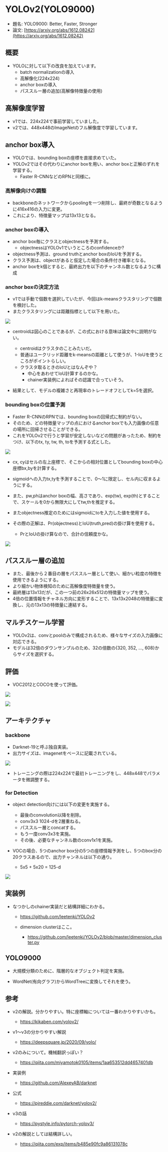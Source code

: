 # YOLOv2(YOLO9000)

- 題名: YOLO9000: Better, Faster, Stronger
- 論文: [https://arxiv.org/abs/1612.08242](https://arxiv.org/abs/1612.08242)

## 概要

- YOLOに対して以下の改良を加えています。
  - batch normalizationの導入
  - 高解像化(224x224)
  - anchor boxの導入
  - パススルー層の追加(高解像特徴量の使用)

## 高解像度学習

- v1では、224x224で事前学習していました。
- v2では、448x448のImageNetのフル解像度で学習しています。

## anchor box導入

- YOLOでは、bounding boxの座標を直接求めていた。
- YOLOv2ではその代わりにanchor boxを用い、anchor boxと正解のずれを学習する。
  - Faster R-CNNなどのRPNと同様に。

### 高解像向けの調整

- backboneのネットワークからpoolingを一つ削除し、最終が奇数となるように416x416の入力に変更。
- これにより、特徴量マップは13x13となる。

### anchor boxの導入

- anchor box毎にクラスとobjectnessを予測する。
  - objectnessはYOLOv1でいうところのconfidenceか?
- objectness予測は、ground truthとanchor boxのIoUを予測する。
- クラス予測は、objectがあると仮定した場合の条件付き確率となる。
- anchor boxをk個とすると、最終出力を以下のチャンネル数となるように構成

### anchor boxの決定方法

- v1では手動で個数を選択していたが、今回はk-meansクラスタリングで個数を検討した。
- またクラスタリングには距離指標として以下を用いた。

![](./img/yolo_v2_k_means_distance.png)

- centroidは図心のことであるが、この式における意味は論文中に説明がない。
  - centroidはクラスタのことみたいだ。
  - 普通はユークリッド距離をk-meansの距離として使うが、1-IoUを使うところがポイントらしい。
  - クラスタ取るときのIoUとはなんぞや？
    - 中心をあわせてIoU計算するのかな。
    - chainer実装例によればその認識で合っていそう。

- 結果として、モデルの複雑さと再現率のトレードオフとしてk=5を選択。
  
### bounding boxの位置予測

- Faster R-CNNのRPNでは、bounding boxの回帰式に制約がない。
- そのため、どの特徴量マップの点におけるanchor boxでも入力画像の任意の場所に回帰させることができる。
- これをYOLOv2で行うと学習が安定しないなどの問題があったため、制約をつけ、以下のtx, ty, tw, th, toを予測する式とした。

![](./img/yolo_v2_bounding_box_regression.png)

- cx, cyはセルの左上座標で、そこからの相対位置としてbounding boxの中心座標bx,byを計算する。
- sigmoidへの入力tx,tyを予測することで、0～1に限定し、セル内に収まるようにする。

- また、pw,phはanchor boxの幅、高さであり、exp(tw), exp(th)とすることで、スケールを0から無限大にしてtw,thを推定する。

- またobjectness推定のためにはsigmoidにtoを入力した値を使用する。

- その際の正解は、Pr(objectness)とIoU(truth,pred)の掛け算を使用する。
  - PrとIoUの掛け算なので、合計の信頼度かな。

![](./img/yolo_v2_bounding_box_regression_figure.png)

## パススルー層の追加

- また、最後から２番目の層をパススルー層として使い、細かい粒度の特徴を使用できるようにする。
- より細かい物体検知のために高解像度特徴量を使う。
- 最終層は13x13だが、この一つ前の26x26x512の特徴量マップを使う。
- 4倍の位置情報をチャネル方向に変形することで、13x13x2048の特徴量に変換し、元の13x13の特徴量に連結する。
  
## マルチスケール学習

- YOLOv2は、convとpoolのみで構成されるため、様々なサイズの入力画像に対応できる。
- モデルは32倍のダウンサンプルのため、32の倍数の{320, 352, ..., 608}からサイズを選択する。

## 評価

- VOC2012とCOCOを使って評価。

![](./img/yolo_v2_table_voc2012.png)

![](./img/yolo_v2_table_coco.png)

## アーキテクチャ

### backbone

- Darknet-19と呼ぶ独自実装。
- 出力サイズは、imagenetをベースに記載されている。

![](./img/yolo_v2_architecture_for_imagenet_classification.png)

- トレーニングの際は224x224で最初トレーニングをし、448x448でパラメータを微調整する。

### for Detection

- object detection向けには以下の変更を実施する。
  - 最後のconvolution以降を削除。
  - conv3x3 1024-dを2層重ねる。
  - パススルー層とconcatする。
  - もう一度conv3x3を実施。
  - その後、必要なチャンネル数のconv1x1を実施。

- VOCの場合、5つのanchor box分の5つの座標情報予測をし、5つのbox分の20クラスあるので、出力チャンネルは以下の通り。
  - 5x5 + 5x20 = 125-d

![](./img/yolo_v2_arcitecture_for_detection.png)

## 実装例

- なつかしのchainer実装だと結構詳細にわかる。
  - https://github.com/leetenki/YOLOv2

  - dimension clusterはここ。
    - https://github.com/leetenki/YOLOv2/blob/master/dimension_cluster.py

## YOLO9000

- 大規模分類のために、階層的なオブジェクト判定を実施。

- WordNet(有向グラフ)からWordTreeに変換してそれを使う。

## 参考

- v2の解説。分かりやすい。特に座標軸については一番わかりやすいかも。
  - https://kikaben.com/yolov2/

- v1～v3の分かりやすい解説
  - https://deepsquare.jp/2020/09/yolo/

- v2のみについて。機械翻訳っぽい？
  - https://qiita.com/miyamotok0105/items/1aa653512dd4657401db

- 実装例
  - https://github.com/AlexeyAB/darknet

- 公式
  - https://pjreddie.com/darknet/yolov2/

- v3の話
  - https://pystyle.info/pytorch-yolov3/

- v2の解説としては結構詳しい。
  - https://qiita.com/exp/items/b485e90fc9a86131078c
